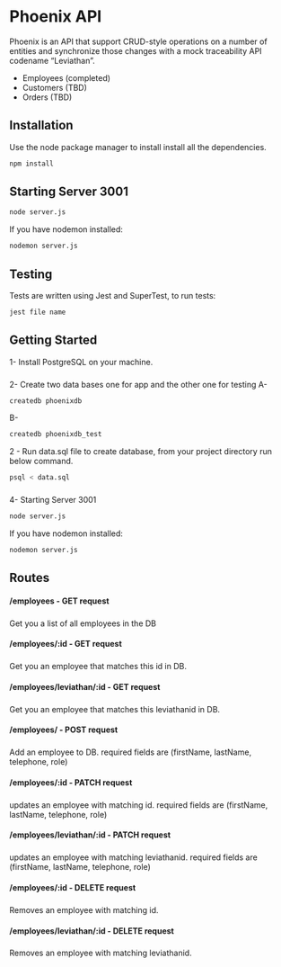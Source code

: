 # Phoenix API

Phoenix is an API that support CRUD-style operations on a number of entities and synchronize those changes with a mock traceability API codename “Leviathan”.  
- Employees (completed)
- Customers (TBD)
- Orders (TBD)

## Installation

Use the node package manager to install install all the dependencies.

```bash
npm install
```
## Starting Server 3001

```bash
node server.js
```
If you have nodemon installed:
```bash
nodemon server.js
```
## Testing
Tests are written using Jest and SuperTest, to run tests:
```bash
jest file name
```
## Getting Started
1- Install PostgreSQL on your machine. 
###
2- Create two data bases one for app and the other one for testing
A-  
```bash
createdb phoenixdb
```
B- 
```bash
createdb phoenixdb_test
```
2 - Run data.sql file to create database, from your project directory run below command.
```bash
psql < data.sql 
```
<!-- 3- change name of .envSample file to .env and add your APIUser and APIKey. -->
###
4- 
Starting Server 3001

```bash
node server.js
```
If you have nodemon installed:
```bash
nodemon server.js
```
## Routes
#### /employees - GET request
### 
Get you a list of all employees in the DB
#### /employees/:id - GET request
### 
Get you an employee that matches this id in DB.
#### /employees/leviathan/:id - GET request
### 
Get you an employee that matches this leviathanid in DB.
#### /employees/ - POST request
### 
Add an employee to DB.
required fields are (firstName, lastName, telephone, role)
#### /employees/:id - PATCH request
### 
updates an employee with matching id.
required fields are (firstName, lastName, telephone, role)
#### /employees/leviathan/:id - PATCH request
### 
updates an employee with matching leviathanid.
required fields are (firstName, lastName, telephone, role)
#### /employees/:id - DELETE request
### 
Removes an employee with matching id.
#### /employees/leviathan/:id - DELETE request
### 
Removes an employee with matching leviathanid.
